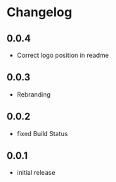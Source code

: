 # Changelog

## 0.0.4

* Correct logo position in readme

## 0.0.3

* Rebranding

## 0.0.2

* fixed Build Status

## 0.0.1

* initial release
